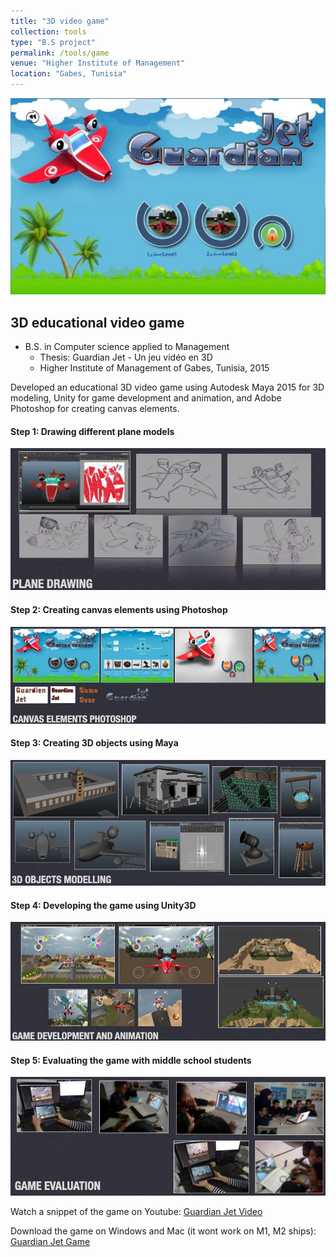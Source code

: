```yaml
---
title: "3D video game"
collection: tools
type: "B.S project"
permalink: /tools/game
venue: "Higher Institute of Management"
location: "Gabes, Tunisia"
---
```


![3D game](../images/game.png)

## 3D educational video game

* B.S. in Computer science applied to Management
  - Thesis: Guardian Jet - Un jeu vidéo en 3D
  - Higher Institute of Management of Gabes, Tunisia, 2015

Developed an educational 3D video game using Autodesk Maya 2015 for 3D modeling, Unity for game development and animation, and Adobe Photoshop for creating canvas elements.

#### Step 1: Drawing different plane models

![1step](../images/plane.png)

#### Step 2: Creating canvas elements using Photoshop

![2step](../images/canvas.png)

#### Step 3: Creating 3D objects using Maya

![3step](../images/maya.png)

#### Step 4: Developing the game using Unity3D

![4step](../images/unity.png)

#### Step 5: Evaluating the game with middle school students

![5step](../images/evaluation.png)


Watch a snippet of the game on Youtube: [Guardian Jet Video](https://www.youtube.com/watch?v=AfkVj9_Abb0)


Download the game on Windows and Mac (it wont work on M1, M2 ships): [Guardian Jet Game](https://drive.google.com/drive/folders/1CSrYVe97ZvMtAqk9XwDNyMDWM1zPjUDg?usp=share_link)



